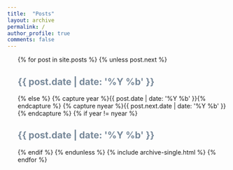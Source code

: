 ```yaml
---
title:  "Posts"
layout: archive
permalink: /
author_profile: true
comments: false
---
```


<ul>
  {% for post in site.posts %}
    {% unless post.next %}
      <font color="#778899"><h2 class="archive__subtitle">{{ post.date | date: '%Y %b' }}</h2></font>
    {% else %}
      {% capture year %}{{ post.date | date: '%Y %b' }}{% endcapture %}
      {% capture nyear %}{{ post.next.date | date: '%Y %b' }}{% endcapture %}
      {% if year != nyear %}
        <font color="#778899"><h2 class="archive__subtitle">{{ post.date | date: '%Y %b' }}</h2></font>
      {% endif %}
    {% endunless %}
   {% include archive-single.html %}
  {% endfor %}
</ul>

